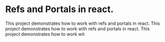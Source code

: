 # Refs and Portals in react.

This project demonstrates how to work with refs and portals in react.
This project demonstrates how to work with refs and portals in react.
This project demonstrates how to work wit